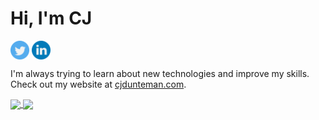 # Hi, I'm CJ

<p>
  <a href="https://www.twitter.com/cjdunteman" target="blank"><img align="center" src="https://github.com/cjdunteman/cjdunteman/blob/master/twitter.png" alt="" height="30"></a>
  <a href="https://www.linkedin.com/in/cjdunteman" target="blank"><img align="center" src="https://github.com/cjdunteman/cjdunteman/blob/master/linkedin.png" alt="" height="30"></a></p>

I'm always trying to learn about new technologies and improve my skills. Check out my website at [cjdunteman.com](http://www.cjdunteman.com/).

<a href="https://github.com/anuraghazra/github-readme-stats">
  <img align="center" src="https://github-readme-streak-stats.herokuapp.com?user=cjdunteman" />
</a>
<a href="https://github.com/anuraghazra/convoychat">
  <img align="center" src="https://github-readme-stats.vercel.app/api/top-langs/?username=cjdunteman&layout=compact&exclude_repo=cs220&hide=html" />
</a>
